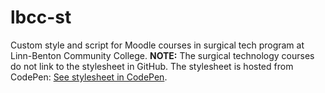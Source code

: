 # lbcc-st
Custom style and script for Moodle courses in surgical tech program at Linn-Benton Community College.
**NOTE:** The surgical technology courses do not link to the stylesheet in GitHub. The stylesheet is hosted from CodePen: <a href="https://assets.codepen.io/1997267/AKSmoodleLBCC.css" target="_blank">See stylesheet in CodePen</a>.
